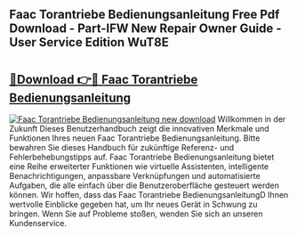 ## Faac Torantriebe Bedienungsanleitung Free Pdf Download - Part-IFW New Repair Owner Guide - User Service Edition WuT8E

# <h2><a href="http://df1sdqa.blite.top/?on=Faac+Torantriebe+Bedienungsanleitung">🔗Download 👉🔴 Faac Torantriebe Bedienungsanleitung</a></h2>

[![Faac Torantriebe Bedienungsanleitung new download](https://i.imgur.com/lujVjoI.png)](http://df1sdqa.blite.top/?on=Faac+Torantriebe+Bedienungsanleitung)
Willkommen in der Zukunft Dieses Benutzerhandbuch zeigt die innovativen Merkmale und Funktionen Ihres neuen Faac Torantriebe Bedienungsanleitung. Bitte bewahren Sie dieses Handbuch für zukünftige Referenz- und Fehlerbehebungstipps auf. Faac Torantriebe Bedienungsanleitung bietet eine Reihe erweiterter Funktionen wie virtuelle Assistenten, intelligente Benachrichtigungen, anpassbare Verknüpfungen und automatisierte Aufgaben, die alle einfach über die Benutzeroberfläche gesteuert werden können. Wir hoffen, dass das Faac Torantriebe BedienungsanleitungD Ihnen wertvolle Einblicke gegeben hat, um Ihr neues Gerät in Schwung zu bringen. Wenn Sie auf Probleme stoßen, wenden Sie sich an unseren Kundenservice.
